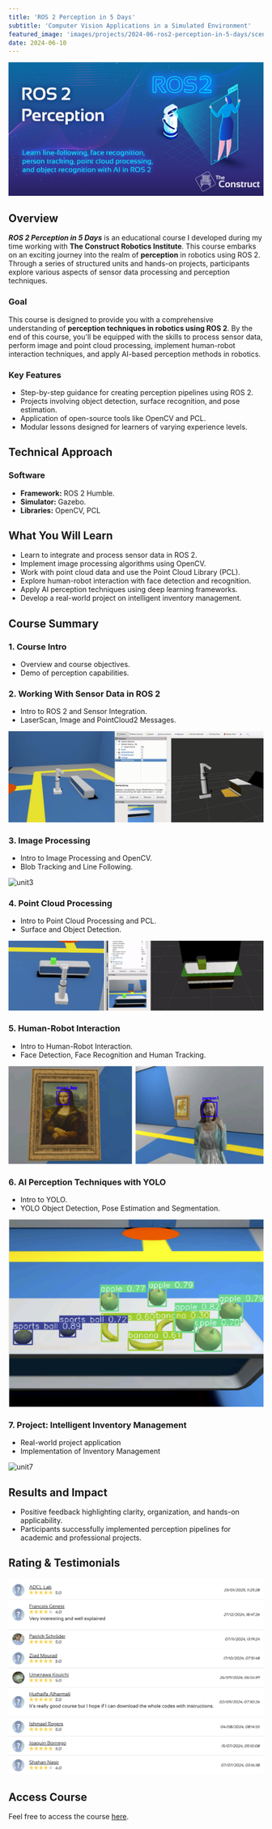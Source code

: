 ```yaml
---
title: 'ROS 2 Perception in 5 Days'
subtitle: 'Computer Vision Applications in a Simulated Environment'
featured_image: 'images/projects/2024-06-ros2-perception-in-5-days/scenario3.gif'
date: 2024-06-10
---
```


![course_image](/images/projects/2024-06-ros2-perception-in-5-days/course_image.jpg)


## Overview

***ROS 2 Perception in 5 Days*** is an educational course I developed during my time working with **The Construct Robotics Institute**. This course embarks on an exciting journey into the realm of **perception** in robotics using ROS 2. Through a series of structured units and hands-on projects, participants explore various aspects of sensor data processing and perception techniques.

### Goal

This course is designed to provide you with a comprehensive understanding of **perception techniques in robotics using ROS 2**. By the end of this course, you'll be equipped with the skills to process sensor data, perform image and point cloud processing, implement human-robot interaction techniques, and apply AI-based perception methods in robotics.

### Key Features

- Step-by-step guidance for creating perception pipelines using ROS 2.
- Projects involving object detection, surface recognition, and pose estimation.
- Application of open-source tools like OpenCV and PCL.
- Modular lessons designed for learners of varying experience levels.

## Technical Approach

### Software

- **Framework:** ROS 2 Humble.
- **Simulator:** Gazebo.
- **Libraries:** OpenCV, PCL

## What You Will Learn

- Learn to integrate and process sensor data in ROS 2.
- Implement image processing algorithms using OpenCV.
- Work with point cloud data and use the Point Cloud Library (PCL).
- Explore human-robot interaction with face detection and recognition.
- Apply AI perception techniques using deep learning frameworks.
- Develop a real-world project on intelligent inventory management.

## Course Summary

### 1. Course Intro

- Overview and course objectives.
- Demo of perception capabilities.

### 2. Working With Sensor Data in ROS 2

- Intro to ROS 2 and Sensor Integration.
- LaserScan, Image and PointCloud2 Messages.

![unit2](/images/projects/2024-06-ros2-perception-in-5-days/unit2.gif)

### 3. Image Processing

- Intro to Image Processing and OpenCV.
- Blob Tracking and Line Following.

![unit3](/images/projects/2024-06-ros2-perception-in-5-days/unit3.gif)

### 4. Point Cloud Processing

- Intro to Point Cloud Processing and PCL.
- Surface and Object Detection.

![unit4](/images/projects/2024-06-ros2-perception-in-5-days/unit4.gif)

### 5. Human-Robot Interaction

- Intro to Human-Robot Interaction.
- Face Detection, Face Recognition and Human Tracking.

![unit5](/images/projects/2024-06-ros2-perception-in-5-days/unit5.png)

### 6. AI Perception Techniques with YOLO

- Intro to YOLO.
- YOLO Object Detection, Pose Estimation and Segmentation.

![unit6](/images/projects/2024-06-ros2-perception-in-5-days/unit6.png)

### 7. Project: Intelligent Inventory Management

- Real-world project application
- Implementation of Inventory Management

![unit7](/images/projects/2024-06-ros2-perception-in-5-days/unit7.gif)

## Results and Impact

- Positive feedback highlighting clarity, organization, and hands-on applicability.
- Participants successfully implemented perception pipelines for academic and professional projects.

## Rating & Testimonials

![testimonials](/images/projects/2024-06-ros2-perception-in-5-days/testimonials.png)

## Access Course

Feel free to access the course [here](https://app.theconstruct.ai/courses/ros-2-perception-in-5-days-239/?utm_source=youtube&utm_medium=youtube_course_video&utm_campaign=youtube_course_video_9GkNefM-tXU).